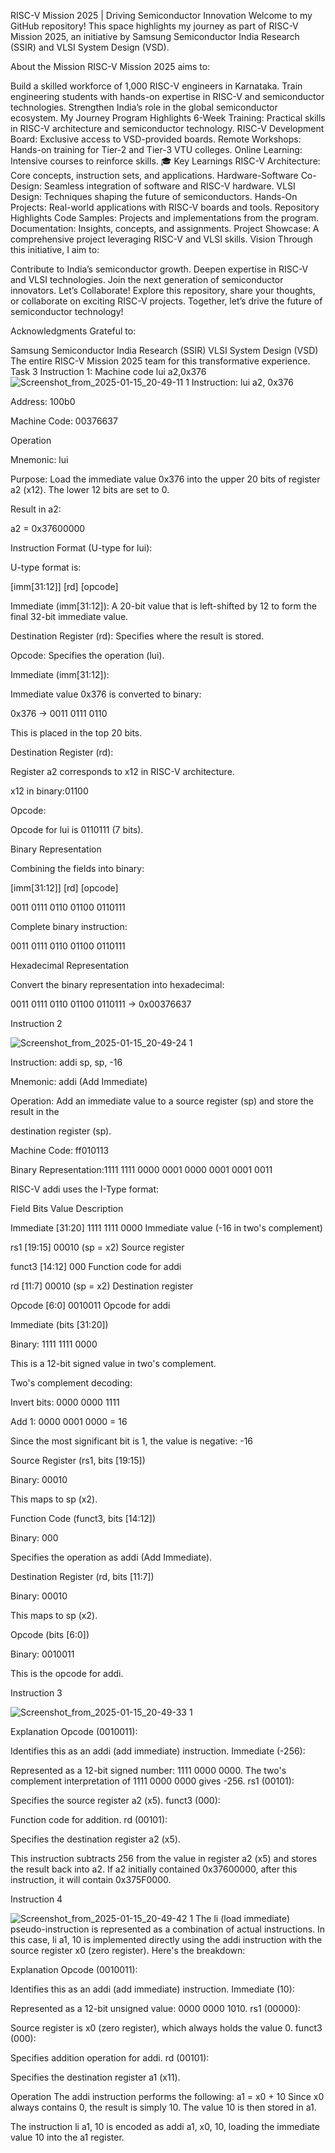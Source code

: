 RISC-V Mission 2025 | Driving Semiconductor Innovation 
Welcome to my GitHub repository! This space highlights my journey as part of RISC-V Mission 2025, an initiative by Samsung Semiconductor India Research (SSIR) and VLSI System Design (VSD).

About the Mission
RISC-V Mission 2025 aims to:

Build a skilled workforce of 1,000 RISC-V engineers in Karnataka.
Train engineering students with hands-on expertise in RISC-V and semiconductor technologies.
Strengthen India’s role in the global semiconductor ecosystem.
My Journey
Program Highlights
6-Week Training: Practical skills in RISC-V architecture and semiconductor technology.
RISC-V Development Board: Exclusive access to VSD-provided boards.
Remote Workshops: Hands-on training for Tier-2 and Tier-3 VTU colleges.
Online Learning: Intensive courses to reinforce skills.
🎓 Key Learnings
RISC-V Architecture: Core concepts, instruction sets, and applications.
Hardware-Software Co-Design: Seamless integration of software and RISC-V hardware.
VLSI Design: Techniques shaping the future of semiconductors.
Hands-On Projects: Real-world applications with RISC-V boards and tools.
Repository Highlights
Code Samples: Projects and implementations from the program.
Documentation: Insights, concepts, and assignments.
Project Showcase: A comprehensive project leveraging RISC-V and VLSI skills.
Vision
Through this initiative, I aim to:

Contribute to India’s semiconductor growth.
Deepen expertise in RISC-V and VLSI technologies.
Join the next generation of semiconductor innovators.
Let’s Collaborate!
Explore this repository, share your thoughts, or collaborate on exciting RISC-V projects. Together, let’s drive the future of semiconductor technology!

Acknowledgments
Grateful to:

Samsung Semiconductor India Research (SSIR)
VLSI System Design (VSD)
The entire RISC-V Mission 2025 team for this transformative experience.
Task 3
Instruction 1:
Machine code lui a2,0x376
![Screenshot_from_2025-01-15_20-49-11 1](https://github.com/user-attachments/assets/b4c49ab3-6f45-417e-a2c5-c5cd8713adc8)
Instruction: lui a2, 0x376

Address: 100b0

Machine Code: 00376637

Operation

Mnemonic: lui

Purpose: Load the immediate value 0x376 into the upper 20 bits of register a2 (x12). The lower 12 bits are set to 0.

Result in a2:

a2 = 0x37600000

Instruction Format (U-type for lui):

U-type format is:

[imm[31:12]] [rd] [opcode]

Immediate (imm[31:12]): A 20-bit value that is left-shifted by 12 to form the final 32-bit immediate value.

Destination Register (rd): Specifies where the result is stored.

Opcode: Specifies the operation (lui).

Immediate (imm[31:12]):

Immediate value 0x376 is converted to binary:

0x376 → 0011 0111 0110

This is placed in the top 20 bits.

Destination Register (rd):

Register a2 corresponds to x12 in RISC-V architecture.

x12 in binary:01100

Opcode:

Opcode for lui is 0110111 (7 bits).

Binary Representation

Combining the fields into binary:

[imm[31:12]]      [rd]    [opcode]  

0011 0111 0110    01100   0110111

Complete binary instruction:

0011 0111 0110 01100 0110111

Hexadecimal Representation

Convert the binary representation into hexadecimal:

0011 0111 0110 01100 0110111 → 0x00376637

Instruction 2

![Screenshot_from_2025-01-15_20-49-24 1](https://github.com/user-attachments/assets/24607619-db3d-41e3-b0a7-5f60ac95f21a)

Instruction: addi sp, sp, -16

Mnemonic: addi (Add Immediate)

Operation: Add an immediate value to a source register (sp) and store the result in the 

destination register (sp).

Machine Code: ff010113

Binary Representation:1111 1111 0000 0001 0000 0001 0001 0011

RISC-V addi uses the I-Type format:

Field	Bits	Value	Description

Immediate	[31:20]	1111 1111 0000	Immediate value (-16 in two's complement)

rs1	[19:15]	00010 (sp = x2)	Source register

funct3	[14:12]	000	Function code for addi

rd	[11:7]	00010 (sp = x2)	Destination register

Opcode	[6:0]	0010011	Opcode for addi

Immediate (bits [31:20])

Binary: 1111 1111 0000

This is a 12-bit signed value in two's complement.

Two's complement decoding:

Invert bits: 0000 0000 1111

Add 1: 0000 0001 0000 = 16

Since the most significant bit is 1, the value is negative: -16

Source Register (rs1, bits [19:15])

Binary: 00010

This maps to sp (x2).

Function Code (funct3, bits [14:12])

Binary: 000

Specifies the operation as addi (Add Immediate).

Destination Register (rd, bits [11:7])

Binary: 00010

This maps to sp (x2).

Opcode (bits [6:0])

Binary: 0010011

This is the opcode for addi.

Instruction 3

![Screenshot_from_2025-01-15_20-49-33 1](https://github.com/user-attachments/assets/dfec7ac0-d6cf-4d61-ad1a-41285d6af698)

Explanation
Opcode (0010011):

Identifies this as an addi (add immediate) instruction.
Immediate (-256):

Represented as a 12-bit signed number: 1111 0000 0000.
The two's complement interpretation of 1111 0000 0000 gives -256.
rs1 (00101):

Specifies the source register a2 (x5).
funct3 (000):

Function code for addition.
rd (00101):

Specifies the destination register a2 (x5).

This instruction subtracts 256 from the value in register a2 (x5) and stores the result back into a2. If a2 initially contained 0x37600000, after this instruction, it will contain 0x375F0000.

Instruction 4 

![Screenshot_from_2025-01-15_20-49-42 1](https://github.com/user-attachments/assets/59ec004a-7689-46a5-aad9-3312044a48d2)
The li (load immediate) pseudo-instruction is represented as a combination of actual instructions. In this case, li a1, 10 is implemented directly using the addi instruction with the source register x0 (zero register). Here's the breakdown:

Explanation
Opcode (0010011):

Identifies this as an addi (add immediate) instruction.
Immediate (10):

Represented as a 12-bit unsigned value: 0000 0000 1010.
rs1 (00000):

Source register is x0 (zero register), which always holds the value 0.
funct3 (000):

Specifies addition operation for addi.
rd (00101):

Specifies the destination register a1 (x11).

Operation
The addi instruction performs the following:
a1 = x0 + 10
Since x0 always contains 0, the result is simply 10. The value 10 is then stored in a1.

The instruction li a1, 10 is encoded as addi a1, x0, 10, loading the immediate value 10 into the a1 register.


